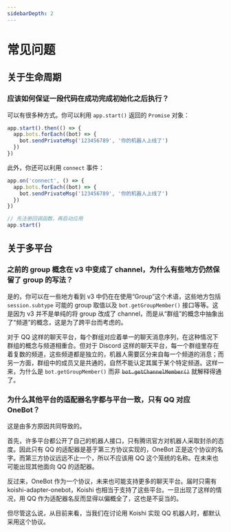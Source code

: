 ```yaml
---
sidebarDepth: 2
---
```


# 常见问题

## 关于生命周期

### 应该如何保证一段代码在成功完成初始化之后执行？

可以有很多种方式。你可以利用 `app.start()` 返回的 `Promise` 对象：

```js
app.start().then(() => {
  app.bots.forEach((bot) => {
    bot.sendPrivateMsg('123456789', '你的机器人上线了')
  })
})
```

此外，你还可以利用 `connect` 事件：

```js
app.on('connect', () => {
  app.bots.forEach((bot) => {
    bot.sendPrivateMsg('123456789', '你的机器人上线了')
  })
})

// 先注册回调函数，再启动应用
app.start()
```

## 关于多平台

### 之前的 group 概念在 v3 中变成了 channel，为什么有些地方仍然保留了 group 的写法？

是的，你可以在一些地方看到 v3 中仍在在使用“Group”这个术语，这些地方包括 `session.subtype` 可能的 group 取值以及 `bot.getGroupMember()` 接口等等。这是因为 v3 并不是单纯的将 group 改成了 channel，而是从“群组”的概念中抽象出了“频道”的概念，这是为了跨平台而考虑的。

对于 QQ 这样的聊天平台，每个群组对应着单一的聊天消息序列，在这种情况下群组的概念与频道相重合。但对于 Discord 这样的聊天平台，每一个群组里存在着复数的频道，这些频道都是独立的，机器人需要区分来自每一个频道的消息；而另一方面，群组中的成员又是共通的，自然不能认定其属于某个特定频道。这样一来，为什么是 `bot.getGroupMember()` 而非 <del>`bot.getChannelMember()`</del> 就解释得通了。

### 为什么其他平台的适配器名字都与平台一致，只有 QQ 对应 OneBot？

这是由多方原因共同导致的。

首先，许多平台都公开了自己的机器人接口，只有腾讯官方对机器人采取封杀的态度。因此只有 QQ 的适配器是基于第三方协议实现的，OneBot 正是这个协议的名字。而第三方协议远远不止一个，所以不应该用 QQ 这个笼统的名称。在未来也可能出现其他面向 QQ 的适配器。

反过来，OneBot 作为一个协议，未来也可能支持更多的聊天平台。届时只需有 koishi-adapter-onebot，Koishi 也相当于支持了这些平台。一旦出现了这样的情况，用 QQ 作为适配器名反而显得以偏概全了，这也是不妥当的。

但尽管这么说，从目前来看，当我们在讨论用 Koishi 实现 QQ 机器人时，都默认采用这个协议。
